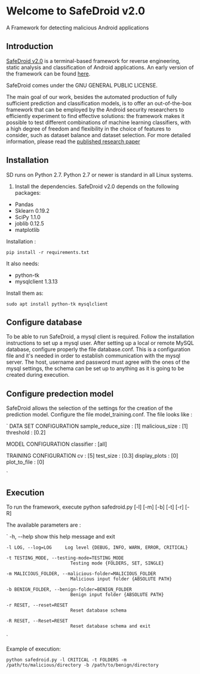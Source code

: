 # Welcome to SafeDroid v2.0 #
A Framework for detecting malicious Android applications

## Introduction ##
[SafeDroid v2.0](https://sites.google.com/di.uniroma1.it/safedroid2/home) is a terminal-based framework for reverse engineering, 
static analysis and classification of Android applications. An early version of the framework can be found [here]( https://github.com/Dubniak/SafeDroid). 

SafeDroid comes under the GNU GENERAL PUBLIC LICENSE.

The main goal of our work, besides the automated production of fully sufficient prediction and classification 
models, is to offer an out-of-the-box framework that 
can be employed by the Android security researchers to efficiently experiment to find effective solutions: the 
framework makes it possible to test different combinations of machine learning classifiers, with a high degree of freedom and flexibility in the choice of features to consider, 
such as dataset balance and dataset selection. For more detailed information, please read the [published research paper](https://www.hindawi.com/journals/scn/2018/4672072/)

## Installation ##
SD runs on Python 2.7. 
Python 2.7 or newer is standard in all Linux systems. 

1.	Install the dependencies. SafeDroid v2.0 depends on the following packages:
-	Pandas 
-	Sklearn 0.19.2
-	SciPy 1.1.0
-	joblib 0.12.5 
-	matplotlib 

Installation :

`pip install -r requirements.txt`

It also needs:
-	python-tk 
-	mysqlclient 1.3.13 

Install them as:

`sudo apt install python-tk mysqlclient`

## Configure database ##
To be able to run SafeDroid, a mysql client is required. Follow the installation instructions to set up a mysql user. After setting up a local or remote MySQL database, configure 
properly the file database.conf. This is a configuration file and it's needed in order to establish communication with the mysql server. The host, username and password must agree 
with the ones of the mysql settings, the schema can be set up to anything as it is going to be created during execution. 

## Configure predection model ##
SafeDroid allows the selection of the settings for the creation of the prediction model. Configure the file model_training.conf. The file looks like :

`
DATA SET CONFIGURATION
sample_reduce_size : [1]
malicious_size : [1]
threshold : [0.2]

MODEL CONFIGURATION
classifier : [all]	 

TRAINING CONFIGURATION
cv : [5]
test_size : [0.3] 
display_plots : [0]
plot_to_file : [0]

`


## Execution ##
To run the framework, execute 
python safedroid.py [-l] [-m] [-b] [-t] [-r] [-R]

The available parameters are :

`	-h, --help            show this help message and exit

	-l LOG, --log=LOG     Log level {DEBUG, INFO, WARN, ERROR, CRITICAL}
	
	-t TESTING_MODE, --testing-mode=TESTING_MODE
							Testing mode {FOLDERS, SET, SINGLE}
  
	-m MALICIOUS_FOLDER, --malicious-folder=MALICIOUS_FOLDER
							Malicious input folder {ABSOLUTE PATH}
  
	-b BENIGN_FOLDER, --benign-folder=BENIGN_FOLDER
							Benign input folder {ABSOLUTE PATH}
							
	-r RESET, --reset=RESET
							Reset database schema
  
	-R RESET, --Reset=RESET
							Reset database schema and exit
`

Example of execution: 

` python safedroid.py -l CRITICAL -t FOLDERS -m /path/to/malicious/directory -b /path/to/benign/directory `
